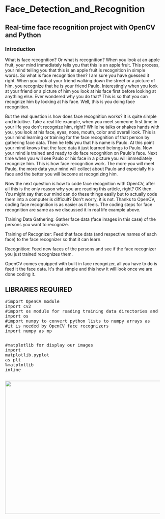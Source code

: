 # Face_Detection_and_Recognition

## Real-time face recognition project with OpenCV and Python

### Introduction


What is face recognition? Or what is recognition? When you look at an apple fruit, your mind immediately tells you that this is an apple fruit. This process, your mind telling you that this is an apple fruit is recognition in simple words. So what is face recognition then? I am sure you have guessed it right. When you look at your friend walking down the street or a picture of him, you recognize that he is your friend Paulo. Interestingly when you look at your friend or a picture of him you look at his face first before looking at anything else. Ever wondered why you do that? This is so that you can recognize him by looking at his face. Well, this is you doing face recognition.

But the real question is how does face recognition works? It is quite simple and intuitive. Take a real life example, when you meet someone first time in your life you don't recognize him, right? While he talks or shakes hands with you, you look at his face, eyes, nose, mouth, color and overall look. This is your mind learning or training for the face recognition of that person by gathering face data. Then he tells you that his name is Paulo. At this point your mind knows that the face data it just learned belongs to Paulo. Now your mind is trained and ready to do face recognition on Paulo's face. Next time when you will see Paulo or his face in a picture you will immediately recognize him. This is how face recognition work. The more you will meet Paulo, the more data your mind will collect about Paulo and especially his face and the better you will become at recognizing him.

Now the next question is how to code face recognition with OpenCV, after all this is the only reason why you are reading this article, right? OK then. You might say that our mind can do these things easily but to actually code them into a computer is difficult? Don't worry, it is not. Thanks to OpenCV, coding face recognition is as easier as it feels. The coding steps for face recognition are same as we discussed it in real life example above.

Training Data Gathering: Gather face data (face images in this case) of the persons you want to recognize.

Training of Recognizer: Feed that face data (and respective names of each face) to the face recognizer so that it can learn.

Recognition: Feed new faces of the persons and see if the face recognizer you just trained recognizes them.

OpenCV comes equipped with built in face recognizer, all you have to do is feed it the face data. It's that simple and this how it will look once we are done coding it.

## LIBRARIES REQUIRED

<div class="highlight highlight-source-python"><pre><span class="pl-c">#import OpenCV module</span>
<span class="pl-k">import</span> <span class="pl-s1">cv2</span>
<span class="pl-c">#import os module for reading training data directories and paths</span>
<span class="pl-k">import</span> <span class="pl-s1">os</span>
<span class="pl-c">#import numpy to convert python lists to numpy arrays as </span>
<span class="pl-c">#it is needed by OpenCV face recognizers</span>
<span class="pl-k">import</span> <span class="pl-s1">numpy</span> <span class="pl-k">as</span> <span class="pl-s1">np</span>

<span class="pl-c">#matplotlib for display our images</span>
<span class="pl-k">import</span> <span class="pl-s1">matplotlib</span>.<span class="pl-s1">pyplot</span> <span class="pl-k">as</span> <span class="pl-s1">plt</span>
<span class="pl-c1">%</span><span class="pl-s1">matplotlib</span> <span class="pl-s1">inline</span> </pre></div>


<img style="-webkit-user-select: none;margin: auto;cursor: zoom-in;" src="https://raw.githubusercontent.com/Mjrovai/OpenCV-Face-Recognition/master/FaceRecogBlock.png" width="725" height="432">


